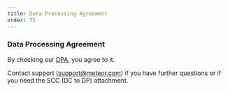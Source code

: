 ```yaml
---
title: Data Processing Agreement
order: 75
---
```


<h3 id="dpa">Data Processing Agreement</h3>

By checking our [DPA](https://com-meteor-public-assets.s3.amazonaws.com/galaxy-dpa-v3.pdf), you agree to it. 

Contact support (support@meteor.com) if you have further questions or if you need the SCC (DC to DP) attachment.
